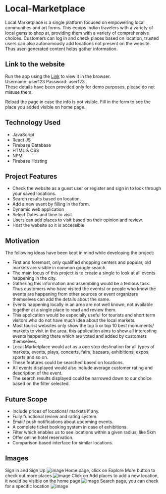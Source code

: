# Local-Marketplace

Local Marketplace is a single platform focused on empowering local communities and art forms.  This equips Indian travelers with a variety of local gems to shop at, providing them with a variety of comprehensive choices. 
Customers can log in and check places based on location, trusted users can also autonomously add locations not present on the website. Thus user-generated content helps gather information.

## Link to the website

Run the app using the [Link](https://airbnb-clone-7a531.web.app/) to view it in the browser. <br>
Username: user123 Password: user123 <br>
These details have been provided only for demo purposes, please do not misuse them.

Reload the page in case the info is not visible.
Fill in the form to see the place you added visible on home page.

## Technology Used
* JavaScript
* React JS
* Firebase Database
* HTML & CSS
* NPM
* Firebase Hosting

## Project Features
* Check the website as a guest user or register and sign in to look through your saved locations.
* Search results based on location.
* Add a new event by filling in the form.
* Dynamic web application 
* Select Dates and time to visit.
* Users can add places to visit based on their opinion and review.
* Host the website so it is accessible

## Motivation
The following ideas have been kept in mind while developing the project:

* First and foremost, only qualified shopping centers and popular, old markets are visible in common google search.  
* The main focus of this project is to create a single to look at all events happening in the city.   
* Gathering this information and assembling would be a tedious task. Thus customers who have visited the events/ or people who know the events are happening from other sources or event organizers themselves can add the details about the same.  
* Events happening locally in an area are not well known, not available together at a single place to read and review them.  
* This application would be especially useful for tourists and short term visitors who do not have much idea about the local markets.  
* Most tourist websites only show the top 5 or top 10 best monuments/ markets to visit in the area, this application aims to show all interesting events happening there which are voted and added by customers themselves.   
* Local Marketplace would act as a one stop destination for all types of markets, events, plays,  concerts, fairs, bazaars, exhibitions, expos, sports and so on.  
* These features could be searched based on locations.  
* All events displayed would also include average customer rating and description of the event.  
* The search results displayed could be narrowed down to our choice based on the filter selected.


## Future Scope
* Include prices of locations/ markets if any.
* Fully functional review and rating system.
* Email/ push notifications about upcoming events.
* A complete ticket booking system in case of exhibitions.
* Filter which enables us to see locations within a given radius, like 5km
* Offer online hotel reservation.
* Comparison based interface for similar locations.

## Images
Sign in and Sign Up
![image](https://user-images.githubusercontent.com/46564084/100592579-4f27ab00-331d-11eb-9c2d-54f0871d5e4a.png) 
Home page, click on Explore More button to check out more places
![image](https://user-images.githubusercontent.com/46564084/100593678-ae39ef80-331e-11eb-94ef-f6b33913b1dc.png)
Click on Add places to add a new location, it would be visible on the home page
![image](https://user-images.githubusercontent.com/46564084/100594206-610a4d80-331f-11eb-92ea-11eb8cbc0a1e.png)
Search page, you can check for a specific location
![image](https://user-images.githubusercontent.com/46564084/100593835-e93c2300-331e-11eb-9704-07b8c5dc1642.png)




